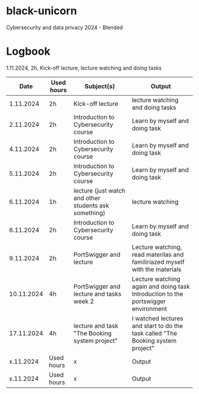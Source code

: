 # black-unicorn
Cybersecurity and data privacy 2024 -  Blended

# Logbook
1.11.2024, 2h, Kick-off lecture, lecture watching and doing tasks

| Date  | Used hours | Subject(s)  | Output |
| ------------- | ------------- |------------- | ------------- |
| 1.11.2024  | 2h | Kick-off lecture  | lecture watching and doing tasks |
| 2.11.2024  | 2h | Introduction to Cybersecurity course  | Learn by myself and doing task |
| 4.11.2024  | 2h | Introduction to Cybersecurity course  | Learn by myself and doing task |
| 5.11.2024  | 2h | Introduction to Cybersecurity course  | Learn by myself and doing task |
| 6.11.2024  | 1h | lecture (just watch and other students ask something)  | lecture watching |
| 6.11.2024  | 2h | Introduction to Cybersecurity course  | Learn by myself and doing task |
| 9.11.2024  | 2h |  PortSwigger and lecture | Lecture watching, read materilas and familiriazed myself with the materials |
| 10.11.2024  | 4h |  PortSwigger and lecture and tasks week 2 | Lecture watching again and doing task Introduction to the portswigger environment |
| 17.11.2024  | 4h | lecture and task "The Booking system project"  | I watched lectures and start to do the task called "The Booking system project"  |
| x.11.2024  | Used hours | x  | Output  |
| x.11.2024  | Used hours | x  | Output  |


